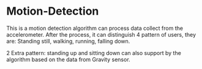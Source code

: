 # Motion-Detection
This is a motion detection algorithm can process data collect from the accelerometer.
After the process, it can distinguish 4 pattern of users, they are:
Standing still, walking, running, falling down.

2 Extra pattern: standing up and sitting down can also support by the algorithm based 
on the data from Gravity sensor.

